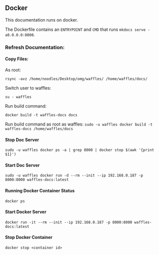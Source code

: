 ## Docker

This documentation runs on docker.

The Dockerfile contains an `ENTRYPOINT` and `CMD` that runs `mkdocs serve -a0.0.0.0:8000`.

### Refresh Documentation:

#### Copy Files:

As root:

`rsync -avz /home/noodles/Desktop/omg/waffles/ /home/waffles/docs/`

Switch user to waffles:

`su - waffles`

Run build command:

`docker build -t waffles-docs docs`

Run build command as root as waffles:
`sudo -u waffles docker build -t waffles-docs /home/waffles/docs`

#### Stop Doc Server

`sudo -u waffles docker ps -a | grep 8000 | docker stop $(awk '{print $1}')`

#### Start Doc Server

`sudo -u waffles docker run -d --rm --init --ip 192.168.0.187 -p 8000:8000 waffles-docs:latest`

#### Running Docker Container Status

`docker ps`

#### Start Docker Server

`docker run -it --rm --init --ip 192.168.0.187 -p 8000:8000 waffles-docs:latest`

#### Stop Docker Container

`docker stop <container id>`



